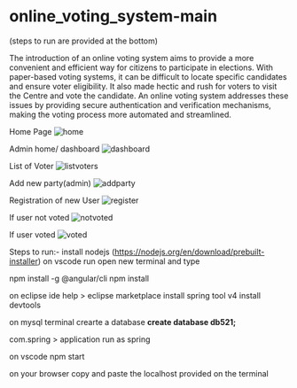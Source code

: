 # online_voting_system-main
(steps to run are provided at the bottom)

 The introduction of an online voting system aims to provide a more convenient and efficient way for citizens to
participate in elections. With paper-based voting systems, it can be difficult to locate specific candidates and
ensure voter eligibility. It also made hectic and rush for voters to visit the Centre and vote the candidate. An
online voting system addresses these issues by providing secure authentication and verification mechanisms,
making the voting process more automated and streamlined.

Home Page
![home](https://github.com/user-attachments/assets/aed1fa6d-fecb-44f0-9cff-674a989a730a)

Admin home/ dashboard
![dashboard](https://github.com/user-attachments/assets/bc5b6999-328b-4d88-853c-8bada26c9ea6)

List of  Voter
![listvoters](https://github.com/user-attachments/assets/45937d23-6d7c-48ca-82ea-8392fa6ed227)

Add new party(admin)
![addparty](https://github.com/user-attachments/assets/4b16e953-5f71-4f53-a18d-9643f0f475a3)

Registration of new User
![register](https://github.com/user-attachments/assets/33e6b876-049d-4357-8691-339df5fb44c6)

If user not voted
![notvoted](https://github.com/user-attachments/assets/42ee4c4c-bfaf-49c0-a73d-79b194924d35)

If user voted
![voted](https://github.com/user-attachments/assets/3eca57df-d00c-4708-aa3d-8ca06b0fd6d2)

Steps to run:-
install nodejs (https://nodejs.org/en/download/prebuilt-installer)
on vscode run open new terminal and type

npm install -g @angular/cli
npm install

on eclipse ide
help > eclipse marketplace
install spring tool v4
install devtools

on mysql terminal crearte a database 
**create database db521;**

com.spring > application 
run as spring

on vscode
npm start

on your browser
copy and paste the localhost provided on the terminal
